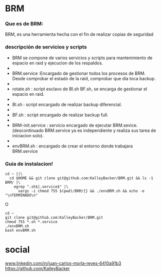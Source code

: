 # BRM

### Que es de BRM:

BRM, es una herramienta hecha con el fin de realizar copias de seguridad 

### descripción de servicios y scripts

- BRM se compone de varios servicios y scripts para mantenimiento de espacio en raid y ejecucion de los respaldos.
- 
- BRM.service :Encargado de gestionar todos los procesos de BRM. Desde comprobar el estado de la raid, comprobar que dia toca backup. 
- 
- rotate.sh : script esclavo de BI.sh BF.sh, se encarga de gestionar el espacio en raid. 
- 
- BI.sh : script encargado de realizar backup diferencial. 
- 
- BF.sh : script encargado de realizar backup full.
- 
- BRM-init.service : servicio encargado de ejecutar BRM.sevice.  (descontinuado BRM.service ya es independiente y realiza sus tarea de iniciacion solo).
- 
- envBRM.sh : encargado de crear el entorno donde trabajara BRM.service 


### Guia de instalacion!

```shell
cd ~ ||\
  cd $HOME && git clone git@github.com:KalleyBacker/BRM.git && ls -1 BRM/ |\
    egrep ".sh$|.service$" |\
      xargs -i chmod 755 $(pwd)/BRM/{} && ./envBRM.sh && echo -e "\nTERMINADO\n" 
```

O

```shell
cd ~ 
git clone git@github.com:KalleyBacker/BRM.git
chmod 755 *.sh *.service 
./envBRM.sh 
bash envBRM.sh 
```


# social 
www.linkedin.com/in/juan-carlos-morla-reyes-6410a91b3
https://github.com/KalleyBacker



